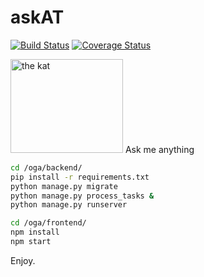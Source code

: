 # askAT 
[![Build Status](https://travis-ci.org/swsnu/swpp2019-team15.svg?branch=dev)](https://travis-ci.org/swsnu/swpp2019-team15)
[![Coverage Status](https://coveralls.io/repos/github/swsnu/swpp2019-team15/badge.svg?branch=dev)](https://coveralls.io/github/swsnu/swpp2019-team15?branch=dev)


<img src="https://i.kym-cdn.com/photos/images/newsfeed/000/051/151/Avatar13120110724-22047-dtmu54.png" alt="the kat" width="180" height="150">
Ask me anything

```bash
cd /oga/backend/
pip install -r requirements.txt
python manage.py migrate
python manage.py process_tasks &
python manage.py runserver

cd /oga/frontend/
npm install
npm start
```

Enjoy.
